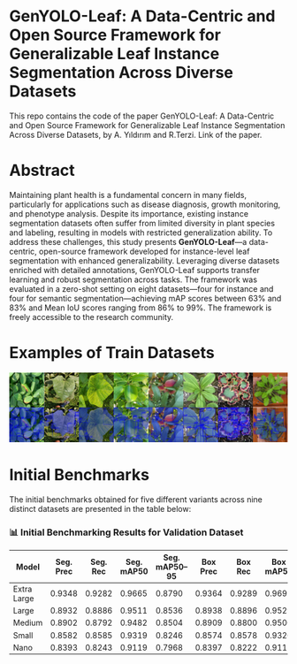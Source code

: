 # GenYOLO-Leaf: A Data-Centric and Open Source Framework for Generalizable Leaf Instance Segmentation Across Diverse Datasets
This repo contains the code of the paper GenYOLO-Leaf: A Data-Centric and Open Source Framework for Generalizable Leaf Instance Segmentation Across Diverse Datasets, by A. Yıldırım and R.Terzi. Link of the paper.
# Abstract
Maintaining plant health is a fundamental concern in many fields, particularly for applications such as disease diagnosis, growth monitoring, and phenotype analysis. Despite its importance, existing instance segmentation datasets often suffer from limited diversity in plant species and labeling, resulting in models with restricted generalization ability. To address these challenges, this study presents **GenYOLO-Leaf**—a data-centric, open-source framework developed for instance-level leaf segmentation with enhanced generalizability. Leveraging diverse datasets enriched with detailed annotations, GenYOLO-Leaf supports transfer learning and robust segmentation across tasks. The framework was evaluated in a zero-shot setting on eight datasets—four for instance and four for semantic segmentation—achieving mAP scores between 63% and 83% and Mean IoU scores ranging from 86% to 99%. The framework is freely accessible to the research community.

# Examples of Train Datasets
![Train Images and labels](train_sets.jpg)
# Initial Benchmarks
The initial benchmarks obtained for five different variants across nine distinct datasets are presented in the table below:
### 📊 Initial Benchmarking Results for Validation Dataset

| **Model**     | **Seg. Prec** | **Seg. Rec** | **Seg. mAP50** | **Seg. mAP50–95** | **Box Prec** | **Box Rec** | **Box mAP50** | **Box mAP50–95** |
|---------------|---------------|--------------|----------------|-------------------|--------------|-------------|----------------|-------------------|
| Extra Large   | 0.9348        | 0.9282       | 0.9665         | 0.8790            | 0.9364       | 0.9289      | 0.9692         | 0.9141            |
| Large         | 0.8932        | 0.8886       | 0.9511         | 0.8536            | 0.8938       | 0.8896      | 0.9529         | 0.8861            |
| Medium        | 0.8902        | 0.8792       | 0.9482         | 0.8504            | 0.8909       | 0.8800      | 0.9500         | 0.8810            |
| Small         | 0.8582        | 0.8585       | 0.9319         | 0.8246            | 0.8574       | 0.8578      | 0.9320         | 0.8522            |
| Nano          | 0.8393        | 0.8243       | 0.9119         | 0.7968            | 0.8397       | 0.8222      | 0.9117         | 0.8218            |
